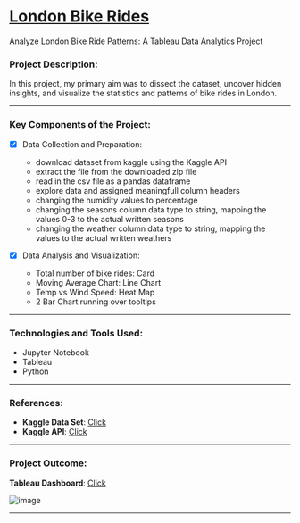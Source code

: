 # [London Bike Rides](https://public.tableau.com/app/profile/hashini.liyanage/viz/LondonBikeRidesProject_16971086509310/Dashboard1#1)
Analyze London Bike Ride Patterns: A Tableau Data Analytics Project

### Project Description:

In this project, my primary aim was to dissect the dataset, uncover hidden insights, and visualize the statistics and patterns of bike rides in London.

----------------------------------
### Key Components of the Project:

- [x] Data Collection and Preparation:
    - download dataset from kaggle using the Kaggle API
    - extract the file from the downloaded zip file
    - read in the csv file as a pandas dataframe   
    - explore data and assigned meaningfull column headers
    - changing the humidity values to percentage
    - changing the seasons column data type to string, mapping the values 0-3 to the actual written seasons
    - changing the weather column data type to string, mapping the values to the actual written weathers

- [x] Data Analysis and Visualization:
    - Total number of bike rides: Card
    - Moving Average Chart: Line Chart
    - Temp vs Wind Speed: Heat Map
    - 2 Bar Chart running over tooltips

----------------------------------
### Technologies and Tools Used: 

- Jupyter Notebook
- Tableau
- Python
----------------------------------
### References:
- **Kaggle Data Set**: [Click](https://www.kaggle.com/datasets/hmavrodiev/london-bike-sharing-dataset)
- **Kaggle API**: [Click](https://www.kaggle.com/docs/api)
----------------------------------

### Project Outcome:

**Tableau Dashboard**: [Click](https://public.tableau.com/app/profile/hashini.liyanage/viz/LondonBikeRidesProject_16971086509310/Dashboard1#1)

![image](https://github.com/hashinil/tableau_LondonBikeRides/assets/33922245/b3beaca2-e6f0-4c2b-bac4-460a02bcc3e4)

----------------------------------
